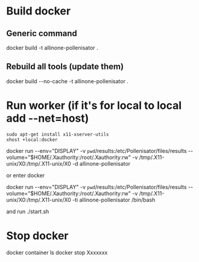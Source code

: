 # Build docker

## Generic command
docker build -t allinone-pollenisator .

## Rebuild all tools (update them)
docker build --no-cache -t allinone-pollenisator .

# Run worker (if it's for local to local add --net=host)

```
sudo apt-get install x11-xserver-utils
xhost +local:docker
```

docker run --env="DISPLAY" -v `pwd`/results:/etc/Pollenisator/files/results --volume="$HOME/.Xauthority:/root/.Xauthority:rw" -v /tmp/.X11-unix/X0:/tmp/.X11-unix/X0 -d allinone-pollenisator

or enter docker

docker run --env="DISPLAY" -v `pwd`/results:/etc/Pollenisator/files/results --volume="$HOME/.Xauthority:/root/.Xauthority:rw" -v /tmp/.X11-unix/X0:/tmp/.X11-unix/X0 -ti allinone-pollenisator /bin/bash

and run
./start.sh

# Stop docker

docker container ls
docker stop Xxxxxxx
